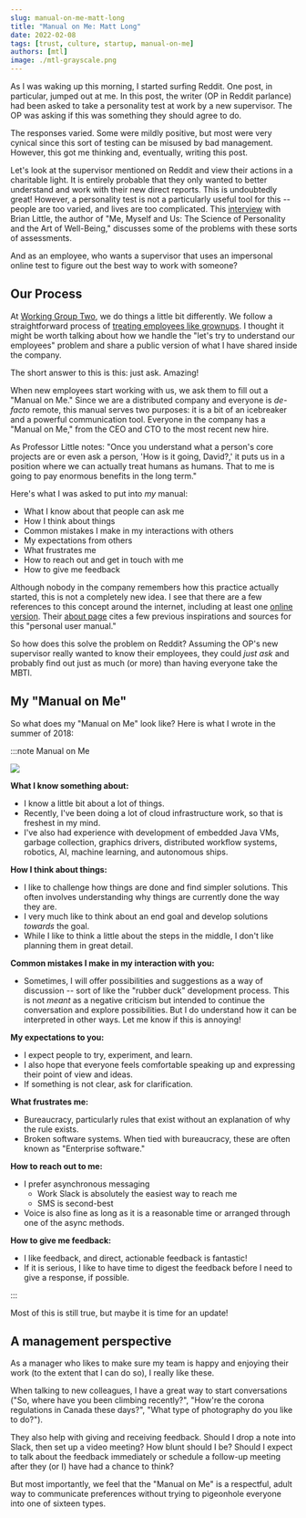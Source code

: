 ```yaml
---
slug: manual-on-me-matt-long
title: "Manual on Me: Matt Long"
date: 2022-02-08
tags: [trust, culture, startup, manual-on-me]
authors: [mtl]
image: ./mtl-grayscale.png
---
```


As I was waking up this morning, I started surfing Reddit.  One post, in particular, jumped out at me.  In this post, the writer (OP in Reddit parlance) had been asked to take a personality test at work by a new supervisor.   The OP was asking if this was something they should agree to do.

The responses varied.  Some were mildly positive, but most were very cynical since this sort of testing can be misused by bad management.  However, this got me thinking and, eventually, writing this post.

<!-- truncate -->

Let's look at the supervisor mentioned on Reddit and view their actions in a charitable light.  It is entirely probable that they only wanted to better understand and work with their new direct reports.  This is undoubtedly great!  However, a personality test is not a particularly useful tool for this -- people are too varied, and lives are too complicated.  This [interview](https://knowledge.wharton.upenn.edu/article/the-science-of-personality-understanding-yourself-and-those-around-you/) with Brian Little, the author of "Me, Myself and Us: The Science of Personality and the Art of Well-Being," discusses some of the problems with these sorts of assessments.

And as an employee, who wants a supervisor that uses an impersonal online test to figure out the best way to work with someone?

## Our Process

At [Working Group Two](https://www.wgtwo.com), we do things a little bit differently.  We follow a straightforward process of [treating employees like grownups](https://www.wgtwo.com/blog/were-all-grownups-here/).  I thought it might be worth talking about how we handle the "let's try to understand our employees" problem and share a public version of what I have shared inside the company.

The short answer to this is this: just ask.  Amazing!

When new employees start working with us, we ask them to fill out a "Manual on Me." Since we are a distributed company and everyone is _de-facto_ remote, this manual serves two purposes: it is a bit of an icebreaker and a powerful communication tool.  Everyone in the company has a "Manual on Me," from the CEO and CTO to the most recent new hire.

As Professor Little notes: "Once you understand what a person's core projects are or even ask a person, 'How is it going, David?,' it puts us in a position where we can actually treat humans as humans.  That to me is going to pay enormous benefits in the long term."

Here's what I was asked to put into _my_ manual:
* What I know about that people can ask me
* How I think about things
* Common mistakes I make in my interactions with others
* My expectations from others
* What frustrates me
* How to reach out and get in touch with me
* How to give me feedback

Although nobody in the company remembers how this practice actually started, this is not a completely new idea.  I see that there are a few references to this concept around the internet, including at least one [online version](https://www.manualof.me).  Their [about page](https://www.manualof.me/about) cites a few previous inspirations and sources for this "personal user manual."

So how does this solve the problem on Reddit?  Assuming the OP's new supervisor really wanted to know their employees, they could *just ask* and probably find out just as much (or more) than having everyone take the MBTI.

## My "Manual on Me"

So what does my "Manual on Me" look like?  Here is what I wrote in the summer of 2018:

:::note Manual on Me

![](./mtl-grayscale.png)

**What I know something about:**
- I know a little bit about a lot of things.
- Recently, I've been doing a lot of cloud infrastructure work, so that is freshest in my mind.
- I've also had experience with development of embedded Java VMs, garbage collection, graphics drivers, distributed workflow systems, robotics, AI, machine learning, and autonomous ships.

**How I think about things:**
- I like to challenge how things are done and find simpler solutions.  This often involves understanding why things are currently done the way they are.
- I very much like to think about an end goal and develop solutions _towards_ the goal.
- While I like to think a little about the steps in the middle, I don't like planning them in great detail.

**Common mistakes I make in my interaction with you:**
- Sometimes, I will offer possibilities and suggestions as a way of discussion -- sort of like the "rubber duck" development process.  This is not _meant_ as a negative criticism but intended to continue the conversation and explore possibilities.  But I do understand how it can be interpreted in other ways.  Let me know if this is annoying!

**My expectations to you:**
- I expect people to try, experiment, and learn.
- I also hope that everyone feels comfortable speaking up and expressing their point of view and ideas.
- If something is not clear, ask for clarification.

**What frustrates me:**
- Bureaucracy, particularly rules that exist without an explanation of why the rule exists.
- Broken software systems.  When tied with bureaucracy, these are often known as "Enterprise software."

**How to reach out to me:**
- I prefer asynchronous messaging
	- Work Slack is absolutely the easiest way to reach me
	- SMS is second-best
- Voice is also fine as long as it is a reasonable time or arranged through one of the async methods.

**How to give me feedback:**
- I like feedback, and direct, actionable feedback is fantastic!
- If it is serious, I like to have time to digest the feedback before I need to give a response, if possible.

:::

Most of this is still true, but maybe it is time for an update!

## A management perspective

As a manager who likes to make sure my team is happy and enjoying their work (to the extent that I can do so), I really like these.

When talking to new colleagues, I have a great way to start conversations ("So, where have you been climbing recently?", "How're the corona regulations in Canada these days?", "What type of photography do you like to do?").

They also help with giving and receiving feedback.  Should I drop a note into Slack, then set up a video meeting?  How blunt should I be?  Should I expect to talk about the feedback immediately or schedule a follow-up meeting after they (or I) have had a chance to think?

But most importantly, we feel that the "Manual on Me" is a respectful, adult way to communicate preferences without trying to pigeonhole everyone into one of sixteen types.
